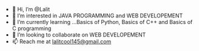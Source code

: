 - 👋 Hi, I’m @Lalit
- 👀 I’m interested in JAVA PROGRAMMING and WEB DEVELOPEMENT
- 🌱 I’m currently learning ...Basics of Python, Basics of C++ and Basics of C programming
- 💞️ I’m looking to collaborate on WEB DEVELOPEMENT
- 📫 Reach me at lalitcool145@gmail.com

<!---
Lalit145/Lalit145 is a ✨ special ✨ repository because its `README.md` (this file) appears on your GitHub profile.
You can click the Preview link to take a look at your changes.
--->

